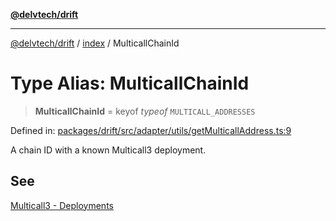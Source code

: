 [**@delvtech/drift**](../../README.md)

***

[@delvtech/drift](../../README.md) / [index](../README.md) / MulticallChainId

# Type Alias: MulticallChainId

> **MulticallChainId** = keyof *typeof* `MULTICALL_ADDRESSES`

Defined in: [packages/drift/src/adapter/utils/getMulticallAddress.ts:9](https://github.com/delvtech/drift/blob/95370f81f9813e8d583ed884b0b07657be0d8f2c/packages/drift/src/adapter/utils/getMulticallAddress.ts#L9)

A chain ID with a known Multicall3 deployment.

## See

[Multicall3 - Deployments](https://www.multicall3.com/deployments)
